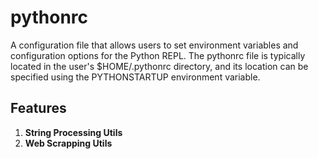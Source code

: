 # pythonrc
A configuration file that allows users to set environment variables and configuration options for the Python REPL. The pythonrc file is typically located in the user's $HOME/.pythonrc directory, and its location can be specified using the PYTHONSTARTUP environment variable.


## Features
1. **String Processing Utils**
2. **Web Scrapping Utils**
